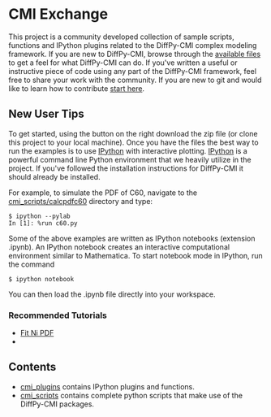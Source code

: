 # CMI Exchange

This project is a community developed collection of sample scripts, functions
and IPython plugins related to the DiffPy-CMI complex modeling framework. 
If you are new to DiffPy-CMI, browse through the [available files](./cmi_scripts/) to get a feel for
what DiffPy-CMI can do.  If you've written a useful or instructive piece of code using any
part of the DiffPy-CMI framework, feel free to share your work with the community. 
If you are new to git and would like to learn how to contribute 
[start here](https://help.github.com/articles/fork-a-repo).

New User Tips
-------------

To get started, using the button on the right download the zip file (or clone this project to your local machine). Once you have the files
the best way to run the examples is to use [IPython](http://ipython.org) with interactive plotting. [IPython](http://ipython.org) is a powerful command line Python environment that we heavily utilize in the project. If you've followed the installation instructions for DiffPy-CMI it should already be installed. 

For example,
to simulate the PDF of C60, navigate to the [cmi_scripts/calcpdfc60](./cmi_scripts/calcpdfc60) directory and 
type:

    $ ipython --pylab
    In [1]: %run c60.py


Some of the above examples are written as IPython notebooks (extension
.ipynb).  An IPython notebook creates an interactive computational environment
similar to Mathematica.  To start notebook mode in IPython, run the command

    $ ipython notebook
    
You can then load the .ipynb file directly into your workspace. 


### Recommended Tutorials

* [Fit Ni PDF](./cmi_scripts/fitNiPDF)
* 

Contents
---------

* [cmi_plugins](./cmi_plugins/) contains IPython plugins and functions.
* [cmi_scripts](./cmi_scripts/) contains complete python scripts that make use of the DiffPy-CMI packages.




